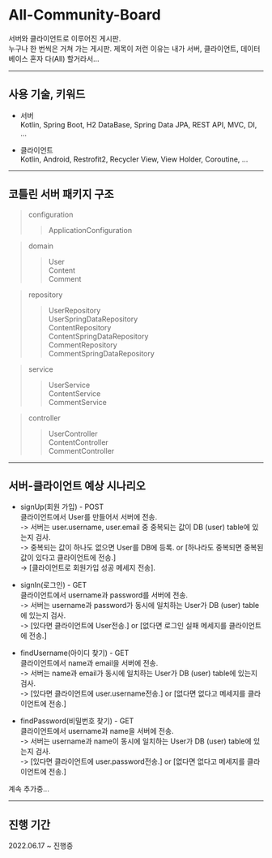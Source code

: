 # All-Community-Board
서버와 클라이언트로 이루어진 게시판.  
누구나 한 번씩은 거쳐 가는 게시판. 
제목이 저런 이유는 내가 서버, 클라이언트, 데이터베이스 혼자 다(All) 할거라서...

---

## 사용 기술, 키워드
+ 서버  
Kotlin, Spring Boot, H2 DataBase, Spring Data JPA, REST API, MVC, DI, ...

+ 클라이언트  
Kotlin, Android, Restrofit2, Recycler View, View Holder, Coroutine, ...

---

## 코틀린 서버 패키지 구조
> configuration
>> ApplicationConfiguration

> domain
>> User  
>> Content  
>> Comment  

> repository
>> UserRepository  
>> UserSpringDataRepository  
>> ContentRepository  
>> ContentSpringDataRepository  
>> CommentRepository  
>> CommentSpringDataRepository  

> service
>> UserService  
>> ContentService  
>> CommentService  

> controller
>> UserController  
>> ContentController  
>> CommentController  

---

## 서버-클라이언트 예상 시나리오
+ signUp(회원 가입) - POST  
클라이언트에서 User를 만들어서 서버에 전송.  
-> 서버는 user.username, user.email 중 중복되는 값이 DB (user) table에 있는지 검사.  
-> 중복되는 값이 하나도 없으면 User를 DB에 등록. or [하나라도 중복되면 중복된 값이 있다고 클라이언트에 전송.]  
-> [클라이언트로 회원가입 성공 메세지 전송].  

+ signIn(로그인) - GET  
클라이언트에서 username과 password를 서버에 전송.  
-> 서버는 username과 password가 동시에 일치하는 User가 DB (user) table에 있는지 검사.  
-> [있다면 클라이언트에 User전송.] or [없다면 로그인 실패 메세지를 클라이언트에 전송.]  

+ findUsername(아이디 찾기) - GET  
클라이언트에서 name과 email을 서버에 전송.  
-> 서버는 name과 email가 동시에 일치하는 User가 DB (user) table에 있는지 검사.  
-> [있다면 클라이언트에 user.username전송.] or [없다면 없다고 메세지를 클라이언트에 전송.]

+ findPassword(비밀번호 찾기) - GET  
클라이언트에서 username과 name을 서버에 전송.  
-> 서버는 username과 name이 동시에 일치하는 User가 DB (user) table에 있는지 검사.  
-> [있다면 클라이언트에 user.password전송.] or [없다면 없다고 메세지를 클라이언트에 전송.]  

계속 추가중...

---

## 진행 기간
2022.06.17 ~ 진행중
